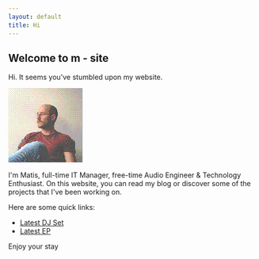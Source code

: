 ```yaml
---
layout: default
title: Hi
---
```


## Welcome to m - site

Hi. It seems you've stumbled upon my website.

![Matic](/images/m.png)

I'm Matis, full-time IT Manager, free-time Audio Engineer & Technology Enthusiast. On this website, you can read my blog or discover some of the projects that I've been working on.  

Here are some quick links:

- [Latest DJ Set]()
- [Latest EP]()

Enjoy your stay

